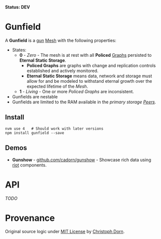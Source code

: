 **Status: DEV**

Gunfield
========

A **Gunfield** is a [gun](https://github.com/amark/gun) [Mesh](https://github.com/amark/gun/wiki/Glossary) with the following properties:

  * States:
    * **0** - *Zero* - The mesh is at rest with all **Policed** [Graphs](https://github.com/amark/gun/wiki/Glossary)
       persisted to **Eternal Static Storage**.
      * **Policed Graphs** are graphs with change and replication controls established and actively monitored.
      * **Eternal Static Storage** means data, network and storage must allow for and be modeled to withstand eternal
        growth over the expected lifetime of the *Mesh*.
    * **1** - *Living* - One or more *Policed Graphs* are inconsistent.
  * Gunfields are nestable
  * Gunfields are limited to the RAM available in the *primary storage [Peers](https://github.com/amark/gun/wiki/Glossary)*.

Install
-------

    nvm use 4   # Should work with later versions
    npm install gunfield --save

Demos
-----

  * **Gunshow** - [github.com/cadorn/gunshow](https://github.com/cadorn/gunshow) - Showcase rich data using [riot](http://riotjs.com/) components.


API
===

*TODO*


Provenance
==========

Original source logic under [MIT License](https://opensource.org/licenses/MIT) by [Christoph Dorn](http://christophdorn.com).
